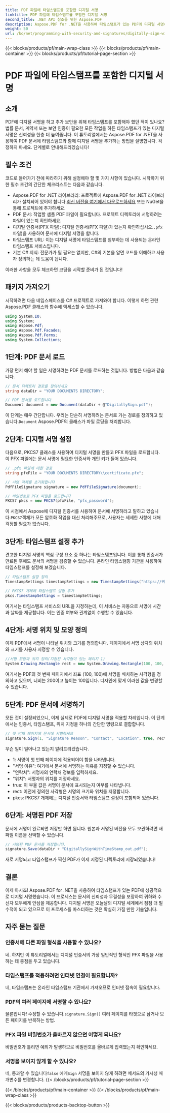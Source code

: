 ```yaml
---
title: PDF 파일에 타임스탬프를 포함한 디지털 서명
linktitle: PDF 파일에 타임스탬프를 포함한 디지털 서명
second_title: .NET API 참조를 위한 Aspose.PDF
description: Aspose.PDF for .NET을 사용하여 타임스탬프가 있는 PDF에 디지털 서명하는 방법을 알아보세요. 이 단계별 가이드는 필수 조건, 인증서 설정, 타임스탬프 등을 다룹니다.
weight: 50
url: /ko/net/programming-with-security-and-signatures/digitally-sign-with-time-stamp/
---
```


{{< blocks/products/pf/main-wrap-class >}}
{{< blocks/products/pf/main-container >}}
{{< blocks/products/pf/tutorial-page-section >}}

# PDF 파일에 타임스탬프를 포함한 디지털 서명

## 소개

PDF에 디지털 서명을 하고 추가 보안을 위해 타임스탬프를 포함해야 했던 적이 있나요? 법률 문서, 계약서 또는 보안 인증이 필요한 모든 작업을 하든 타임스탬프가 있는 디지털 서명은 신뢰성을 한층 더 높여줍니다. 이 튜토리얼에서는 Aspose.PDF for .NET을 사용하여 PDF 문서에 타임스탬프와 함께 디지털 서명을 추가하는 방법을 설명합니다. 걱정하지 마세요. 단계별로 안내해드리겠습니다!

## 필수 조건

코드로 들어가기 전에 따라하기 위해 설정해야 할 몇 가지 사항이 있습니다. 시작하기 위한 필수 조건의 간단한 체크리스트는 다음과 같습니다.

-  Aspose.PDF for .NET 라이브러리: 프로젝트에 Aspose.PDF for .NET 라이브러리가 설치되어 있어야 합니다.[최신 버전을 여기에서 다운로드하세요](https://releases.aspose.com/pdf/net/) 또는 NuGet을 통해 프로젝트에 추가하세요.
- PDF 문서: 작업할 샘플 PDF 파일이 필요합니다. 프로젝트 디렉토리에 서명하려는 파일이 있는지 확인하세요.
-  디지털 인증서(PFX 파일): 디지털 인증서(PFX 파일)가 있는지 확인하십시오.`.pfx` 파일)을 사용하여 문서에 디지털 서명을 합니다.
- 타임스탬프 URL: 이는 디지털 서명에 타임스탬프를 첨부하는 데 사용되는 온라인 타임스탬프 서비스입니다. 
- 기본 C# 지식: 전문가가 될 필요는 없지만, C#의 기본을 알면 코드를 이해하고 사용자 정의하는 데 도움이 됩니다.

이러한 사항을 모두 체크하면 코딩을 시작할 준비가 된 것입니다!

## 패키지 가져오기

시작하려면 다음 네임스페이스를 C# 프로젝트로 가져와야 합니다. 이렇게 하면 관련 Aspose.PDF 클래스와 함수에 액세스할 수 있습니다.

```csharp
using System.IO;
using System;
using Aspose.Pdf;
using Aspose.Pdf.Facades;
using Aspose.Pdf.Forms;
using System.Collections;
```

## 1단계: PDF 문서 로드

가장 먼저 해야 할 일은 서명하려는 PDF 문서를 로드하는 것입니다. 방법은 다음과 같습니다.

```csharp
// 문서 디렉토리 경로를 정의하세요
string dataDir = "YOUR DOCUMENTS DIRECTORY";

// PDF 문서를 로드합니다
Document document = new Document(dataDir + @"DigitallySign.pdf");
```

 이 단계는 매우 간단합니다. 우리는 단순히 서명하려는 문서로 가는 경로를 정의하고 있습니다.`Document` Aspose.PDF의 클래스가 파일 로딩을 처리합니다.

## 2단계: 디지털 서명 설정

다음으로, PKCS7 클래스를 사용하여 디지털 서명을 만들고 PFX 파일을 로드합니다. 이 PFX 파일에는 문서 서명에 필요한 인증서와 개인 키가 들어 있습니다.

```csharp
// .pfx 파일에 대한 경로
string pfxFile = "YOUR DOCUMENTS DIRECTORY\\certificate.pfx";

// 서명 객체를 초기화합니다
PdfFileSignature signature = new PdfFileSignature(document);

// 비밀번호로 PFX 파일을 로드합니다
PKCS7 pkcs = new PKCS7(pfxFile, "pfx_password");
```

 이 시점에서 Aspose에 디지털 인증서를 사용하여 문서에 서명하라고 말하고 있습니다.`PKCS7`객체가 모든 암호화 작업을 대신 처리해주므로, 사용자는 세세한 사항에 대해 걱정할 필요가 없습니다.

## 3단계: 타임스탬프 설정 추가

견고한 디지털 서명의 핵심 구성 요소 중 하나는 타임스탬프입니다. 이를 통해 인증서가 만료된 후에도 문서의 서명을 검증할 수 있습니다. 온라인 타임스탬핑 기관을 사용하여 타임스탬프를 설정해 보겠습니다.

```csharp
// 타임스탬프 설정 정의
TimestampSettings timestampSettings = new TimestampSettings("https://귀하의_타임스탬프_URL", "사용자:비밀번호");

// PKCS7 개체에 타임스탬프 설정 추가
pkcs.TimestampSettings = timestampSettings;
```

여기서는 타임스탬프 서비스의 URL을 지정하는데, 이 서비스는 자동으로 서명에 시간과 날짜를 제공합니다. 이는 인증 여부와 관계없이 수행할 수 있습니다.

## 4단계: 서명 위치 및 모양 정의

이제 PDF에서 서명이 나타날 위치와 크기를 정의합니다. 페이지에서 서명 상자의 위치와 크기를 사용자 지정할 수 있습니다.

```csharp
//서명 모양과 위치 정의(지정된 사각형이 있는 페이지 1)
System.Drawing.Rectangle rect = new System.Drawing.Rectangle(100, 100, 200, 100);
```

여기서는 PDF의 첫 번째 페이지에서 좌표 (100, 100)에 서명을 배치하는 사각형을 정의하고 있으며, 너비는 200이고 높이는 100입니다. 디자인에 맞게 이러한 값을 변경할 수 있습니다.

## 5단계: PDF 문서에 서명하기

모든 것이 설정되었으니, 이제 실제로 PDF에 디지털 서명을 적용할 차례입니다. 이 단계에서는 인증서, 타임스탬프, 위치 지정을 하나의 간단한 명령으로 결합합니다.

```csharp
// 첫 번째 페이지에 문서에 서명하세요
signature.Sign(1, "Signature Reason", "Contact", "Location", true, rect, pkcs);
```

무슨 일이 일어나고 있는지 알려드리겠습니다.
- 1: 서명이 첫 번째 페이지에 적용되어야 함을 나타냅니다.
- "서명 이유": 여기에서 문서에 서명하는 이유를 지정할 수 있습니다.
- "연락처": 서명자의 연락처 정보를 입력하세요.
- "위치": 서명자의 위치를 지정하세요.
- true: 이 부울 값은 서명이 문서에 표시되는지 여부를 나타냅니다.
- rect: 이전에 정의한 사각형은 서명의 크기와 위치를 지정합니다.
- pkcs: PKCS7 개체에는 디지털 인증서와 타임스탬프 설정이 포함되어 있습니다.

## 6단계: 서명된 PDF 저장

문서에 서명이 완료되면 저장만 하면 됩니다. 원본과 서명된 버전을 모두 보관하려면 새 파일 이름을 선택할 수 있습니다.

```csharp
// 서명된 PDF 문서를 저장합니다.
signature.Save(dataDir + "DigitallySignWithTimeStamp_out.pdf");
```

새로 서명되고 타임스탬프가 찍힌 PDF가 이제 지정된 디렉토리에 저장되었습니다!

## 결론

이제 아시죠! Aspose.PDF for .NET을 사용하여 타임스탬프가 있는 PDF에 성공적으로 디지털 서명했습니다. 이 프로세스는 문서의 신뢰성과 무결성을 보장하여 귀하와 수신자 모두에게 안심을 제공합니다. 디지털 서명은 오늘날의 디지털 세계에서 점점 더 필수적이 되고 있으므로 이 프로세스를 마스터하는 것은 확실히 가질 만한 기술입니다.

## 자주 묻는 질문

### 인증서에 다른 파일 형식을 사용할 수 있나요?  
네. 하지만 이 튜토리얼에서는 디지털 인증서의 가장 일반적인 형식인 PFX 파일을 사용하는 데 중점을 두고 있습니다.

### 타임스탬프를 적용하려면 인터넷 연결이 필요합니까?  
네, 타임스탬프는 온라인 타임스탬프 기관에서 가져오므로 인터넷 접속이 필요합니다.

### PDF의 여러 페이지에 서명할 수 있나요?  
 물론입니다! 수정할 수 있습니다.`signature.Sign()` 여러 페이지를 타겟으로 삼거나 모든 페이지를 반복하는 방법.

### PFX 파일 비밀번호가 올바르지 않으면 어떻게 되나요?  
비밀번호가 틀리면 예외가 발생하므로 비밀번호를 올바르게 입력했는지 확인하세요.

### 서명을 보이지 않게 할 수 있나요?  
 네, 통과할 수 있습니다`false` 에게`Sign` 서명을 보이지 않게 하려면 메서드의 가시성 매개변수를 변경합니다.
{{< /blocks/products/pf/tutorial-page-section >}}

{{< /blocks/products/pf/main-container >}}
{{< /blocks/products/pf/main-wrap-class >}}

{{< blocks/products/products-backtop-button >}}
